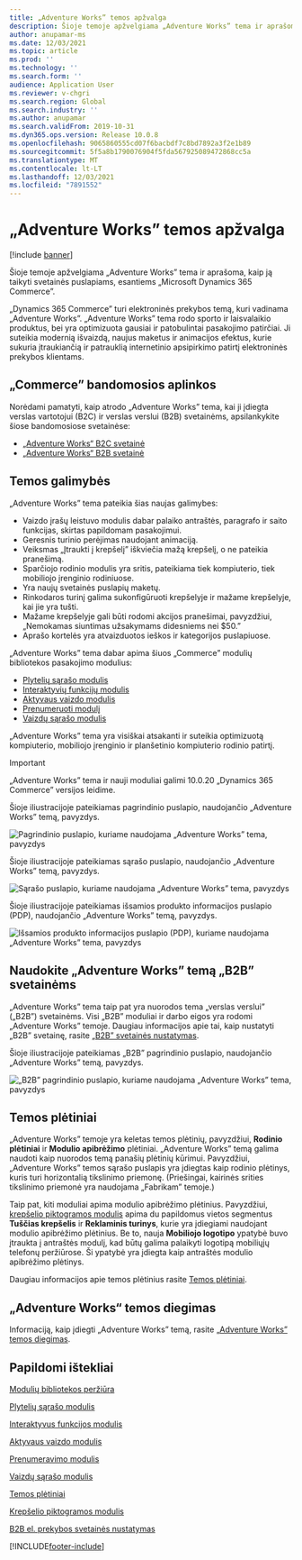 ```yaml
---
title: „Adventure Works” temos apžvalga
description: Šioje temoje apžvelgiama „Adventure Works” tema ir aprašoma, kaip ją taikyti svetainės puslapiams, esantiems „Microsoft Dynamics 365 Commerce”.
author: anupamar-ms
ms.date: 12/03/2021
ms.topic: article
ms.prod: ''
ms.technology: ''
ms.search.form: ''
audience: Application User
ms.reviewer: v-chgri
ms.search.region: Global
ms.search.industry: ''
ms.author: anupamar
ms.search.validFrom: 2019-10-31
ms.dyn365.ops.version: Release 10.0.8
ms.openlocfilehash: 9065860555cd07f6bacbdf7c8bd7892a3f2e1b89
ms.sourcegitcommit: 5f5a8b1790076904f5fda567925089472868cc5a
ms.translationtype: MT
ms.contentlocale: lt-LT
ms.lasthandoff: 12/03/2021
ms.locfileid: "7891552"
---
```

# <a name="adventure-works-theme-overview"></a>„Adventure Works” temos apžvalga

[!include [banner](includes/banner.md)]

Šioje temoje apžvelgiama „Adventure Works” tema ir aprašoma, kaip ją taikyti svetainės puslapiams, esantiems „Microsoft Dynamics 365 Commerce”.

„Dynamics 365 Commerce” turi elektroninės prekybos temą, kuri vadinama „Adventure Works”. „Adventure Works” tema rodo sporto ir laisvalaikio produktus, bei yra optimizuota gausiai ir patobulintai pasakojimo patirčiai. Ji suteikia modernią išvaizdą, naujus maketus ir animacijos efektus, kurie sukuria įtraukiančią ir patrauklią internetinio apsipirkimo patirtį elektroninės prekybos klientams.

## <a name="trial-environments-in-commerce"></a>„Commerce” bandomosios aplinkos

Norėdami pamatyti, kaip atrodo „Adventure Works” tema, kai ji įdiegta verslas vartotojui (B2C) ir verslas verslui (B2B) svetainėms, apsilankykite šiose bandomosiose svetainėse:

- [„Adventure Works“ B2C svetainė](https://www.adventure-works.com/)
- [„Adventure Works“ B2B svetainė](https://www.adventure-works.com/business)

## <a name="theme-capabilities"></a>Temos galimybės

„Adventure Works” tema pateikia šias naujas galimybes:

- Vaizdo įrašų leistuvo modulis dabar palaiko antraštės, paragrafo ir saito funkcijas, skirtas papildomam pasakojimui.
- Geresnis turinio perėjimas naudojant animaciją.
- Veiksmas „Įtraukti į krepšelį” iškviečia mažą krepšelį, o ne pateikia pranešimą.
- Sparčiojo rodinio modulis yra sritis, pateikiama tiek kompiuterio, tiek mobiliojo įrenginio rodiniuose.
- Yra naujų svetainės puslapių maketų. 
- Rinkodaros turinį galima sukonfigūruoti krepšelyje ir mažame krepšelyje, kai jie yra tušti.
- Mažame krepšelyje gali būti rodomi akcijos pranešimai, pavyzdžiui, „Nemokamas siuntimas užsakymams didesniems nei $50.”
- Aprašo kortelės yra atvaizduotos ieškos ir kategorijos puslapiuose.

„Adventure Works” tema dabar apima šiuos „Commerce” modulių bibliotekos pasakojimo modulius:

- [Plytelių sąrašo modulis](tile-list-module.md)
- [Interaktyvių funkcijų modulis](interactive-feature-module.md)
- [Aktyvaus vaizdo modulis](active-image-module.md)
- [Prenumeruoti modulį](subscribe-module.md)
- [Vaizdų sąrašo modulis](image-list-module.md)

„Adventure Works” tema yra visiškai atsakanti ir suteikia optimizuotą kompiuterio, mobiliojo įrenginio ir planšetinio kompiuterio rodinio patirtį.

> [!IMPORTANT]
> „Adventure Works” tema ir nauji moduliai galimi 10.0.20 „Dynamics 365 Commerce” versijos leidime.

Šioje iliustracijoje pateikiamas pagrindinio puslapio, naudojančio „Adventure Works” temą, pavyzdys.

![Pagrindinio puslapio, kuriame naudojama „Adventure Works” tema, pavyzdys](./media/aw_b2c.PNG)

Šioje iliustracijoje pateikiamas sąrašo puslapio, naudojančio „Adventure Works” temą, pavyzdys.

![Sąrašo puslapio, kuriame naudojama „Adventure Works” tema, pavyzdys](./media/Aw_list.PNG)

Šioje iliustracijoje pateikiamas išsamios produkto informacijos puslapio (PDP), naudojančio „Adventure Works” temą, pavyzdys.

![Išsamios produkto informacijos puslapio (PDP), kuriame naudojama „Adventure Works” tema, pavyzdys](./media/aw_pdp.PNG)

## <a name="use-the-adventure-works-theme-for-b2b-sites"></a>Naudokite „Adventure Works” temą „B2B” svetainėms

„Adventure Works” tema taip pat yra nuorodos tema „verslas verslui” („B2B”) svetainėms. Visi „B2B” moduliai ir darbo eigos yra rodomi „Adventure Works” temoje. Daugiau informacijos apie tai, kaip nustatyti „B2B” svetainę, rasite [„B2B” svetainės nustatymas](./b2b/set-up-b2b-site.md).

Šioje iliustracijoje pateikiamas „B2B” pagrindinio puslapio, naudojančio „Adventure Works” temą, pavyzdys.

![„B2B” pagrindinio puslapio, kuriame naudojama „Adventure Works” tema, pavyzdys](./media/aw_b2b.PNG)

## <a name="theme-extensions"></a>Temos plėtiniai

„Adventure Works” temoje yra keletas temos plėtinių, pavyzdžiui, **Rodinio plėtiniai** ir **Modulio apibrėžimo** plėtiniai. „Adventure Works” temą galima naudoti kaip nuorodos temą panašių plėtinių kūrimui. Pavyzdžiui, „Adventure Works” temos sąrašo puslapis yra įdiegtas kaip rodinio plėtinys, kuris turi horizontalią tikslinimo priemonę. (Priešingai, kairinės srities tikslinimo priemonė yra naudojama „Fabrikam” temoje.)

Taip pat, kiti moduliai apima modulio apibrėžimo plėtinius. Pavyzdžiui, [krepšelio piktogramos modulis](cart-icon-module.md) apima du papildomus vietos segmentus **Tuščias krepšelis** ir **Reklaminis turinys**, kurie yra įdiegiami naudojant modulio apibrėžimo plėtinius. Be to, nauja **Mobiliojo logotipo** ypatybė buvo įtraukta į antraštės modulį, kad būtų galima palaikyti logotipą mobiliųjų telefonų peržiūrose. Ši ypatybė yra įdiegta kaip antraštės modulio apibrėžimo plėtinys.

Daugiau informacijos apie temos plėtinius rasite [Temos plėtiniai](e-commerce-extensibility/theme-module-extensions.md).

## <a name="install-the-adventure-works-theme"></a>„Adventure Works“ temos diegimas

Informaciją, kaip įdiegti „Adventure Works” temą, rasite [„Adventure Works” temos diegimas](install-adventure-works.md).

## <a name="additional-resources"></a>Papildomi ištekliai

[Modulių bibliotekos peržiūra](starter-kit-overview.md)

[Plytelių sąrašo modulis](tile-list-module.md)

[Interaktyvus funkcijos modulis](interactive-feature-module.md)

[Aktyvaus vaizdo modulis](active-image-module.md)

[Prenumeravimo modulis](subscribe-module.md)

[Vaizdų sąrašo modulis](image-list-module.md)

[Temos plėtiniai](e-commerce-extensibility/theme-module-extensions.md)

[Krepšelio piktogramos modulis](cart-icon-module.md)

[B2B el. prekybos svetainės nustatymas](./b2b/set-up-b2b-site.md)

[!INCLUDE[footer-include](../includes/footer-banner.md)]
